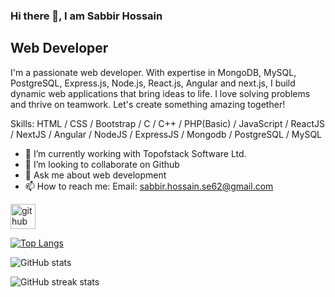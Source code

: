 ### Hi there 👋, I am Sabbir Hossain
## Web Developer
I'm a passionate web developer. With expertise in MongoDB, MySQL, PostgreSQL, Express.js, Node.js, React.js, Angular and next.js, I build dynamic web applications that bring ideas to life. I love solving problems and thrive on teamwork. Let's create something amazing together!

Skills: HTML / CSS / Bootstrap /  C / C++ / PHP(Basic) / JavaScript / ReactJS / NextJS / Angular / NodeJS / ExpressJS / Mongodb / PostgreSQL / MySQL

- 🔭 I’m currently working with Topofstack Software Ltd.
- 👯 I’m looking to collaborate on Github 
- 💬 Ask me about web development 
- 📫 How to reach me: Email: sabbir.hossain.se62@gmail.com 


[<img src='https://cdn.jsdelivr.net/npm/simple-icons@3.0.1/icons/github.svg' alt='github' height='40'>](https://github.com/sabbir-62)  

[![Top Langs](https://github-readme-stats.vercel.app/api/top-langs/?username=sabbir-62)](https://github.com/anuraghazra/github-readme-stats)

![GitHub stats](https://github-readme-stats.vercel.app/api?username=sabbir-62&show_icons=true&count_private=true)  

![GitHub streak stats](https://streak-stats.demolab.com/?user=sabbir-62)  
